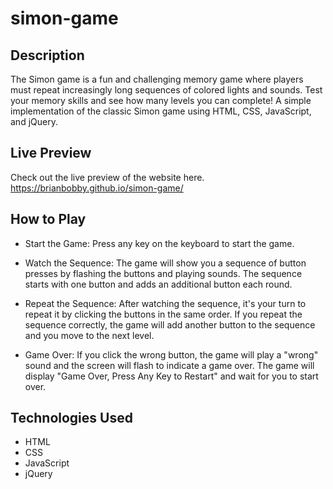 # simon-game

## Description
The Simon game is a fun and challenging memory game where players must repeat increasingly long sequences of colored lights and sounds.
Test your memory skills and see how many levels you can complete!
A simple implementation of the classic Simon game using HTML, CSS, JavaScript, and jQuery.

## Live Preview
Check out the live preview of the website here. https://brianbobby.github.io/simon-game/

## How to Play
- Start the Game: Press any key on the keyboard to start the game.

- Watch the Sequence: The game will show you a sequence of button presses by flashing the buttons and playing sounds. The sequence starts with one button and adds an additional button each round.

- Repeat the Sequence: After watching the sequence, it's your turn to repeat it by clicking the buttons in the same order. If you repeat the sequence correctly, the game will add another button to the sequence and you move to the next level.

- Game Over: If you click the wrong button, the game will play a "wrong" sound and the screen will flash to indicate a game over. The game will display "Game Over, Press Any Key to Restart" and wait for you to 
start over.

## Technologies Used
- HTML
- CSS
- JavaScript
- jQuery
